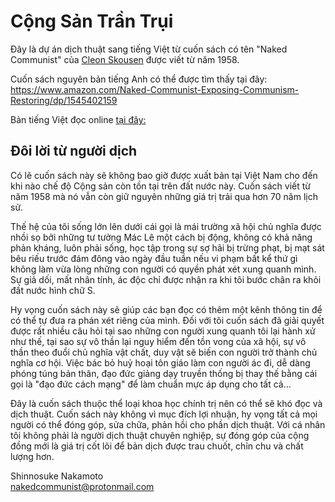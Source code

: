 # Cộng Sản Trần Trụi

Đây là dự án dịch thuật sang tiếng Việt từ cuốn sách có tên "Naked Communist" của
[Cleon Skousen](https://en.wikipedia.org/wiki/W._Cleon_Skousen) được viết
từ năm 1958.

Cuốn sách nguyên bản tiếng Anh có thể được tìm thấy tại đây:  
https://www.amazon.com/Naked-Communist-Exposing-Communism-Restoring/dp/1545402159

Bản tiếng Việt đọc online
[tại đây:](https://nakedcommunist.github.io/congsantrantrui/nakedcommunist.html)  

## Đôi lời từ người dịch

Có lẽ cuốn sách này sẽ không bao giờ được xuất bản tại Việt Nam cho đến khi nào
chế độ Cộng sản còn tồn tại trên đất nước này. Cuốn sách viết từ năm 1958 mà nó
vẫn còn giữ nguyên những giá trị trải qua hơn 70 năm lịch sử.

Thế hệ của tôi sống lớn lên dưới
cái gọi là mái trường xã hội chủ nghĩa được nhồi sọ bởi những tư tưởng Mác Lê
một cách bị động, không có khả năng phản kháng, luôn phải sống, học tập trong
sự sợ hãi bị trừng phạt, bị mạt sát bêu riếu trước đám đông vào ngày đầu tuần nếu
vi phạm bất kể thứ gì không làm vừa lòng những con người có quyền phát xét xung
quanh mình. Sự giả dối, mất nhân tính, ác độc chỉ được nhận ra khi tôi bước chân
ra khỏi đất nước hình chữ S.

Hy vọng cuốn sách này sẽ giúp các bạn đọc có thêm một kênh thông tin để có thể
tự đưa ra phán xét riêng của mình. Đối với tôi cuốn sách đã giải quyết được rất
nhiều câu hỏi tại sao những con người xung quanh tôi lại hành xử như thế, tại sao
sự vô thần lại nguy hiểm đến tồn vong của xã hội, sự vô thần theo đuổi chủ nghĩa
vật chất, duy vật sẽ biến con người trở thành chủ nghĩa cơ hội. Việc bác bỏ huỷ
hoại tôn giáo làm con người ác đi, dễ dàng phóng túng bản thân, đạo đức giảng dạy
truyền thống bị thay thế bằng cái gọi là "đạo đức cách mạng" để làm chuẩn mực
áp dụng cho tất cả...

Đây là cuốn sách thuộc thể loại khoa học chính trị nên có thể sẽ khó đọc và dịch thuật.
Cuốn sách này không vì mục đích lợi nhuận, hy vọng tất cả mọi người có thể đóng góp, sửa
chữa, phản hồi cho phần dịch thuật. Với cá nhân tôi không phải là người dịch thuật
chuyên nghiệp, sự đóng góp của cộng đồng mới là giá trị cốt lõi để bản dịch được
trau chuốt, chỉn chu và chất lượng hơn. 

Shinnosuke Nakamoto  
nakedcommunist@protonmail.com
